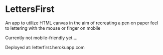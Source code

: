# LettersFirst
An app to utilize HTML canvas in the aim of recreating a pen on paper feel to lettering with the mouse or finger on mobile

Currently not mobile-friendly yet....

Deployed at: letterfirst.herokuapp.com
